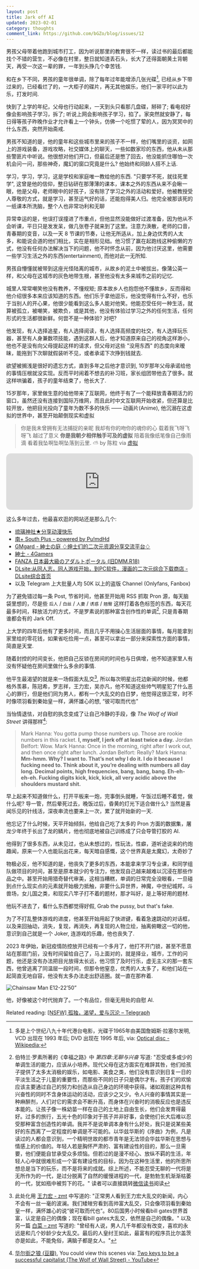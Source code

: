 ```yaml
---
layout: post
title: Jark off AI
updated: 2023-02-01
category: thoughts
comment_link: https://github.com/bGZo/blog/issues/12
---
```


男孩父母带着他跑到城市打工，因为听说那里的教育很不一样，读过书的最后都能找个不错的营生，不必像在村里，整日就知道丢石头，长大了还得面朝黄土背朝天，再受一次这一辈的罪，一年到头挣几个幸苦钱.

和在乡下不同，男孩的童年很单调，除了每年过年能增添几张光碟[^4], 已经从乡下带过来的，已经看烂了的，一大柜子的碟片，再无其他娱乐，他们一家平时以此为乐，打发时间.

快到了上学的年纪，父母也行动起来，一天到头只看那几盘碟，掰碎了; 看电视好像会影响孩子学习，拆了; 听说上网会影响孩子学习，掐了。家突然就安静了，每日得等孩子昨晚作业才允许看上一个钟头，仿佛一个吃惯了荤的人，因为冥冥中的什么东西，突然开始斋戒.

男孩不知道的是，他的童年和这些城市里来的孩子不一样，他们嘴里的谈资，如网上的游戏装备，游戏攻略，社交媒体上的聊天，一些如数家珍的东西，他从未从那些警匪片中听说。他很想对他们开口，但最后还是憋了回去，他没能抓住哪怕一次机会问一问，那些神奇，魔幻的窗口究竟是什么? 他始终和同龄人搭不上话.

学习，学习，学习，这是学校和家庭唯一教给他的东西. "只要学不死，就往死里学", 这曾是他的信仰，整日钻研在那薄薄的课本，课本之外的东西从来不会瞅一眼，他是父母，老师眼中的好孩子，没有除了学习之外的活动和爱好。他被教授受人尊敬的方式，就是学习，甚至运气好的话，还能抱得美人归。他完全被那该死的一纸课本所洗脑，整个人也非常功利和无聊

异常幸运的是，他误打误撞进了市重点，但他显然没能做好过渡准备，因为他从不会听课，平日只是发发呆，做几张卷子就来到了这里。注意力涣散，老师的口音，青春期的变音，以及一天 8 节课的节奏，让他无所适从，加上身边优秀的人太多，和能说会道的他们相比，实在是相形见绌。他习惯了赢在起跑线这种偷懒的方式，他没有任何办法解决当下的问题，他不时怀念从前，因为他讨厌这里，他需要一些学习生活之外的东西(entertainment), 而他对此一无所知.

男孩自懵懂就被带到这座光怪陆离的城市，从故乡的泥土中被拔出，像蒲公英一样，和父母在这城市的灰色地带生根，甚至他没有太多来城市之前的记忆.

城里人常常嘲笑他没有教养，不懂规矩; 原本故乡人也抱怨他不懂故乡，反而得和他介绍很多本来应该知道的东西。他们乐于拿他逗乐，他没觉得有什么不好，也乐于当别人的开心果，他很少能看到这么多人能对他笑。他能忍受任何一种生活，就算被孤立，被嘲笑，被欺负，或是其他，他没有体验过学习之外的任何生活，任何形式的生活都很新鲜。何尝不是一种体验? 对吧?

他发现，有人选择追星，有人选择阅读，有人选择高频度的社交，有人选择玩乐器，甚至有人身兼数项技能，遇到这群人后，他才知道原来自己的视角这样渺小，他也不是没有向父母提起这样的请求，但父母对这些 "没用东西" 的态度向来暧昧，能拖到下次聊就假装听不见，或者承诺下次挣到钱就去.

欲望被搁浅是很好的遗忘方式，直到多年之后他才意识到, 10岁那年父母承诺给他的事情压根就没实现。反而平时闹着不想去的补习班，家长组团带他去了很多。就这样哄骗着，孩子的童年结束了，他长大了.

15岁那年，家里做生意的给他带来了互联网，他终于有了一个能释放青春期活力的窗口，虽然还没有连接到国际万维网，而且此时中文互联网开始收紧，但还算是比较开放，他把目光投向了童年为数不多的快乐 —— 动画片(Anime), 他沉溺在这虚拟的世界中，甚至开始颠倒现实和虚拟

> 你是我未曾拥有无法捕捉的亲昵
我却有你的吻你的魂你的心
载着我飞呀飞呀飞 越过了意义
**你是我朝夕相伴触手可及的虚拟**
陪着我像纸笔像自己像雨滴
看着我坠啊坠啊坠落到云里. ⛅
by 陈粒 via [虚拟](https://music.163.com/outchain/player?type=2&id=421423808&auto=1&height=66)

<iframe style="border-radius:12px" src="https://open.spotify.com/embed/track/5l9sg05BhpfsdLfRvjGsAf?utm_source=generator" width="100%" height="152" frameBorder="0" allowfullscreen="" allow="autoplay; clipboard-write; encrypted-media; fullscreen; picture-in-picture" loading="lazy"></iframe>

这么多年过去，他最喜欢逛的网站还是那么几个:

- [琉璃神社★分享动漫快乐](https://www.hacg.mom/ )
- [南+ South Plus - powered by Pu!mdHd](https://www.east-plus.net/ )
- [GMgard - 紳士の庭 ♢绅士们的二次元资源分享交流平台♢](https://gmgard.com/ )
- [紳士 - 4Gamers](https://www.4gamers.com.tw/gentlemen )
- [FANZA 日本最大級のアダルトポータル (旧DMM.R18)](https://www.dmm.co.jp/top/ )
- [DLsite:从同人志，同人游戏开始，到PC软件，漫画的二次元综合下载商店 - DLsite综合首页](https://www.dlsite.com/index.html )
- 以及 Telegram 上大批量人均 50K 以上的盗版 Channel (Onlyfans, Fanbox)

为了避免错过每一条 Post, 节省时间，他甚至开始用 RSS 抓取 Pron 源，每天脑袋里想的，尽是些 `后人` / `白丝` / `人妻` / `诱惑` / `翘臀` 这样打着各色标签的东西，每天花最多时间，释放活力的方式，不是罗素说的那种富含创作性的单调[^1], 只是青春期谁都会有的 Jark Off.

上大学的四年后他有了更多时间，而且几乎不用操心生活层面的事情，每月能拿到家里给的零花钱，如果省吃俭用一点，甚至可以拿出一部分来探索性方面的事情，简直是天堂.

随着封控的时间变长，他把自己反锁在房间的时间也与日俱增，他不知道家里人有没有怀疑他在房间里做什么多余的事情.

他平生最渴望的就是来一场假面大乱交[^2], 所以每次明星出花边新闻的时候，他都格外羡慕，陈冠希，罗志祥，王力宏，吴亦凡，他不知道这些帅气明星犯了什么恶心的罪行，但是他们同为男人，都有一个大乱交的白日梦，他觉得这很正常，时不时像项羽看到秦始皇一样，满怀雄心的想, “彼可取而代也”

当怡情退怯，对自慰的执念变成了让自己冷静的手段，像 _The Wolf of Wall Street_ 讲得那样[^3]:

> Mark Hanna: You gotta pump those numbers up. Those are rookie numbers in this racket. **I, myself, I jerk off at least twice a day.**
Jordan Belfort: Wow.
Mark Hanna: Once in the morning, right after I work out, and then once right after lunch.
Jordan Belfort: Really?
Mark Hanna: **Mm-hmm. Why? I want to. That’s not why I do it. I do it because I fucking need to. Think about it, you’re dealing with numbers all day long. Decimal points, high frequencies, bang, bang, bang. Eh-eh-eh-eh. Fucking digits kick, kick, kick, all very acidic above the shoulders mustard shit.**

早上起来不知道做什么，打开平板来一炮，完事倒头就睡，午饭过后睡不着觉，做什么呢? 导一管，然后晕死过去，晚饭过后，昏黄的灯光下适合做什么? 当然是喜闻乐见的针线活，深夜串流也要来上一次，累了就开始新的一天.

他忘记了什么时候，天平开始倾斜，他给自己吃了太多的 Pron 方面的数据集，屠龙少年终于长出了龙的鳞片，他也彻底地被自己训练成了只会导管打胶的 AI.

他得到了很多东西，从未见过，也从未想过的，性玩法，性癖，道听途说来的约炮趣闻，原来一个人也能玩出花来，每天暗自感慨，这个世界真是太魔幻，太奇妙了

物极必反，他不知道的是，他丧失了更多的东西，本能拿来学习专业课，和同学组队做项目的时间，甚至是原本就少的专注力，他发现自己越来越难以沉浸在那些作品之中。甚至开始用猎奇替代审美，这相当糟糕，单调的日常完全没眼看，一旦碰到点什么现实点的元素就开始极力抵触，非要什么异世界，神魔，中世纪城邦，斗兽场，女儿国之类，和现实八竿子打不着的题材，那才叫好，是上等好用的题材.

他玩不进去了，看什么东西都觉得好假, Grab the pussy, but that's fake.

为了不打乱整体游戏的进度，他甚至开始用起了快进键，看着急速跳动的对话框，以及来回抽动，消失，复现，再消失，再复现的人物立绘，抽离俯瞰这一切的他，意识到自己就是一个 Joker, 连游戏的乐趣，他也丧失了.

2023 年伊始，新冠疫情防控放开已经有一个多月了，他打不开门锁，甚至不愿意站在那扇门前，没有时间留给自己了，马上面对的，就是择业，城市，工作的问题，他还是没有办法把目光放得太长远，他习惯了及时行乐，虚无主义的那一套东西，他曾逃离了同温层一段时间，但那令他窒息，优秀的人太多了，和他们站在一起简直无地自容，他没有太多办法走出舒适圈。就一直在那杵着.

![Chainsaw Man E12-22’50”](https://user-images.githubusercontent.com/57313137/210503676-aebb79bc-7c65-42b4-bf97-f5c3a15bbaed.jpg)

他，好像被这个时代抛弃了。一个有品位，但毫无用处的自慰 AI.

Related reading: [[NSFW] 孤独，渴望，爱与沉沦 – Telegraph](https://telegra.ph/%E5%86%99%E4%BA%8E%E7%96%AB%E6%83%85%E5%B1%85%E5%AE%B6%E9%9A%94%E7%A6%BB%E8%B4%A4%E8%80%85%E6%A8%A1%E5%BC%8F%E5%90%8E-11-09 )


[^1]: 伯特兰·罗素所著的《幸福之路》中 *第四章:无聊与兴奋* 写道: "忍受或多或少的单调生活的能力，应该从小培养。现代父母在这方面实在难辞其咎，他们给孩子提供了太多太消极的娱乐，如电影、美食之类，他们没有意识到日复一日的平淡生活之于儿童的重要性，而那些不同的日子只是偶尔才有。孩子们的欢愉应该主要通过自己的努力和创造从自己身边的环境中获得。诸如观剧这种具有兴奋性的同时不含身体运动的活动，应该少之又少。令人兴奋的事情其实是一种麻醉剂，人们对它的需求会不断升高，而身体在兴奋时的消极反应也是违反本能的。让孩子像一株幼苗一样在自己的土地上自由生长，他们会发育得最好。过多的旅行，五光十色的印象对于孩子并非好事，会使他们长大后难以忍受那种富含创造性的单调。我并不是说单调本身有什么好处，我只是说某些美好的东西离了一定程度的单调是不可能的。以华兹华斯的《序曲》为例，凡是读过的人都会意识到，一个精明世故的都市青年是无法领会华兹华斯在思想与情感上的价值的。年轻人若是胸怀严肃的、富有建设性的目的，那么一旦需要，他们便能自甘承受众多烦恼。但若过的是漫不经心、放纵不羁的生活，年轻人心中就很难形成一个富有建设性的目标，因为在这种生活里，他的所思所想总是当下的玩乐，而不是将来的成就。综上所述，不能忍受无聊的一代将是无所作为的一代，是过分脱离了自然的缓慢进程的一代，是勃勃生机渐渐枯萎的一代，犹如瓶中被剪下的花。" 读者可以直接跳转[微信读书](https://weread.qq.com/web/bookDetail/11e3277072206ec011ec1fa )阅读
[^2]: 此处化用 [王力宏 - zmt](https://zmt.pub/2021/12/18/%e7%8e%8b%e5%8a%9b%e5%ae%8f/ ) 中写道的: "正常男人看到王力宏大乱交的新闻，内心不会有一丝一毫的波澜。我们矮矬穷看到高帅富大乱交，只会像项羽看到秦始皇一样，满怀雄心的说“彼可取而代也”。80后国男小时候看bill gates世界首富，认定是自己的偶像；现在看bill gates大乱交，依然是自己的偶像。" 以及另一篇 [白菜 – zmt](https://zmt.pub/2021/06/05/%e7%99%bd%e8%8f%9c/ ) 写道的: "曾经有人说，男人几千年都没有改变，喜欢的永远是和几个妙龄少女大乱交。最后的人皇纣王如此，最富有的程序员比尔盖茨亦是如此，不能免俗，满脑子都是女人。"
[^3]: [华尔街之狼 (豆瓣)](https://movie.douban.com/subject/2997076/ ), You could view this scenes via: [Two keys to be a successful capitalist (The Wolf of Wall Street) - YouTube](https://www.youtube.com/watch?v=h58jNkbQsMU)
[^4]: 多是上个世纪八九十年代港台电影，光碟于1965年由美国詹姆斯·拉塞尔发明, VCD 出现在 1993 年后; DVD 出现在 1995 年后, via: [Optical disc - Wikipedia](https://en.wikipedia.org/wiki/Optical_disc);
